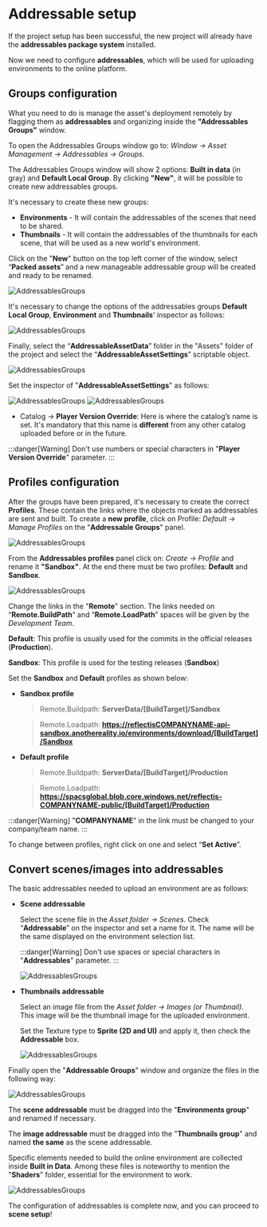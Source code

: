 ﻿---
sidebar_position: 2
---

# Addressable setup
If the project setup has been successful, the new project will already have the **addressables package system** installed. 

Now we need to configure **addressables**, which will be used for uploading environments to the online platform.

## Groups configuration
What you need to do is manage the asset's deployment remotely by flagging them as **addressables** and organizing inside the **"Addressables Groups"** window. 

To open the Addressables Groups window go to: *Window → Asset Management → Addressables → Groups*.

The Addressables Groups window will show 2 options: **Built in data** (in gray) and **Default Local Group**.
By clicking **"New"**, it will be possible to create new addressables groups. 

It's necessary to create these new groups:
- **Environments** - It will contain the addressables of the scenes that need to be shared.
- **Thumbnails** - It will contain the addressables of the thumbnails for each scene, that will be used as a new world's environment. 

Click on the "**New**" button on the top left corner of the window, select “**Packed assets**” and a new manageable addressable group will be created and ready to be renamed.

![AddressablesGroups](/img/addressablessetup_1.png)

It's necessary to change the options of the addressables groups **Default Local Group**, **Environment** and **Thumbnails**' inspector as follows:

![AddressablesGroups](/img/addressablessetup_2.png)

Finally, select the “**AddressableAssetData**” folder in the "Assets" folder of the project and select the “**AddressableAssetSettings**” scriptable object.

![AddressablesGroups](/img/addressablessetup_3.png)

Set the inspector of "**AddressableAssetSettings**" as follows:

![AddressablesGroups](/img/addressablessetup_4.png)
![AddressablesGroups](/img/addressablessetup_5.png)

- Catalog → **Player Version Override**: Here is where the catalog’s name is set. It's mandatory that this name is **different** from any other catalog uploaded before or in the future. 

:::danger[Warning]
Don't use numbers or special characters in "**Player Version Override**" parameter.
:::

## Profiles configuration

After the groups have been prepared, it's necessary to create the correct **Profiles**. 
These contain the links where the objects marked as addressables are sent and built. To create a **new profile**, click on Profile: *Default → Manage Profiles* on the "**Addressable Groups**" panel.

![AddressablesGroups](/img/addressablessetup_6.png)

From the **Addressables profiles** panel click on: *Create → Profile* and rename it **"Sandbox"**. At the end there must be two profiles: **Default** and **Sandbox**.

![AddressablesGroups](/img/addressablessetup_7.png)

Change the links in the "**Remote**" section.
The links needed on “**Remote.BuildPath**” and “**Remote.LoadPath**” spaces will be given by the *Development Team*. 

**Default**: This profile is usually used for the commits in the official releases (**Production**).

**Sandbox**: This profile is used for the testing releases (**Sandbox**)

Set the **Sandbox** and **Default** profiles as shown below:

- **Sandbox profile**

	>Remote.Buildpath: **ServerData/[BuildTarget]/Sandbox**

	>Remote.Loadpath: **https://reflectisCOMPANYNAME-api-sandbox.anothereality.io/environments/download/[BuildTarget]/Sandbox**

- **Default profile**

	>Remote.Buildpath: **ServerData/[BuildTarget]/Production**

	>Remote.Loadpath: **https://spacsglobal.blob.core.windows.net/reflectis-COMPANYNAME-public/[BuildTarget]/Production**

:::danger[Warning]
"**COMPANYNAME**" in the link must be changed to your company/team name.
:::

To change between profiles, right click on one and select “**Set Active**”.

## Convert scenes/images into addressables
The basic addressables needed to upload an environment are as follows:

- **Scene addressable**
		
	Select the scene file in the *Asset folder → Scenes*. Check “**Addressable**” on the 
inspector and set a name for it. The name will be the same displayed on the environment 
selection list.

	:::danger[Warning]
	Don't use spaces or special characters in "**Addressables**" parameter.
	:::

	![AddressablesGroups](/img/addressablessetup_8.png)

- **Thumbnails addressable**

	Select an image file from the *Asset folder → Images (or Thumbnail)*. This image will be the thumbnail image for the uploaded environment. 

	Set the Texture type to **Sprite (2D and UI)** and apply it, then check the **Addressable** box. 

	![AddressablesGroups](/img/addressablessetup_9.png)

Finally open the "**Addressable Groups**" window and organize the files in the following way:

![AddressablesGroups](/img/addressablessetup_10.png)

The **scene addressable** must be dragged into the "**Environments group**" and renamed if necessary.

The **image addressable** must be dragged into the "**Thumbnails group**" and named **the same** as the scene addressable.

Specific elements needed to build the online environment are collected inside **Built in Data**. Among these files is noteworthy to mention the "**Shaders**" folder, essential for the environment to work.

![AddressablesGroups](/img/addressablessetup_11.png)

The configuration of addressables is complete now, and you can proceed to **scene setup**!